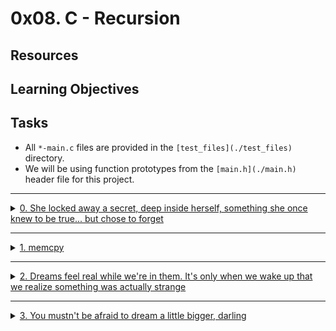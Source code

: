 # 0x08. C - Recursion

## Resources
## Learning Objectives


## Tasks
- All `*-main.c` files are provided in the `[test_files](./test_files)` directory.
- We will be using function prototypes from the `[main.h](./main.h)` header file for this project.

---

<details>
<summary><a href="0-puts_recursion.c">0. She locked away a secret, deep inside herself, something she once knew to be true... but chose to forget</a></summary>

<img src="./imgs/0-memset.png" alt="0-memset">

## Task 0

<img src="./imgs/0-puts_recursion.png" alt="puts recursion>

```c
#include "main.h"

/**
 * main - check the code
 *
 * Return: Always 0.
 */
int main(void)
{
    _puts_recursion("Puts with recursion");
    return (0);
}
```

> compiled with: `gcc -Wall -pedantic -Werror -Wextra -std=gnu89 _putchar.c 0-main.c 0-puts_recursion.c -o 0-puts_recursion`

> Output:
>```shell
> Puts with recursion 
>```

</details>

---

<details>
<summary><a href="1-memcpy.c">1. memcpy</a></summary>

## Task 1

<img src="./imgs/1-print_rev_recursion.png" alt="print in reverse with recursion">

```c
#include "main.h"

/**
 * main - check the code
 *
 * Return: Always 0.
 */
int main(void)
{
    _print_rev_recursion("\nColton Walker");
    return (0);
}
```

> Compiled with: `gcc -Wall -pedantic -Werror -Wextra -std=gnu89 _putchar.c 1-main.c 1-print_rev_recursion.c -o 1-print_rev_recursion`

> Output:
> ```shell
> reklaW notloC
>```

</details>

---

<details>
<summary><a href="2-strlen_recursion.c">2. Dreams feel real while we're in them. It's only when we wake up that we realize something was actually strange</a></summary>

## Task 2

<img src="./imgs/2-strlen_recursion.png" alt="string length with recursion">

```c
#include "main.h"
#include <stdio.h>

/**
 * main - check the code
 *
 * Return: Always 0.
 */
int main(void)
{
    int n;

    n = _strlen_recursion("Corbin Coleman");
    printf("%d\n", n);
    return (0);
}
```

> Compiled with: `gcc -Wall -pedantic -Werror -Wextra -std=gnu89 2-main.c 2-strlen_recursion.c -o 2-strlen_recursion`

> Output:
> ```shell
> 14
>```

</details>

---

<details>
<summary><a href="3-factorial.c">3. You mustn't be afraid to dream a little bigger, darling</a></summary>

## Task 3

<img src="./imgs/3-factorial.png" alt="factorial with recursion">

```c
julien@ubuntu:~/0x08. Recursion$ cat 3-main.c
#include "main.h"
#include <stdio.h>

/**
 * main - check the code
 *
 * Return: Always 0.
 */
int main(void)
{
    int r;

    r = factorial(1);
    printf("%d\n", r);
    r = factorial(5);
    printf("%d\n", r);
    r = factorial(10);
    printf("%d\n", r);
    r = factorial(-1024);
    printf("%d\n", r);
    return (0);
}
```

> Compiled with: `gcc -Wall -pedantic -Werror -Wextra -std=gnu89 3-main.c 3-factorial.c -o 3-factorial`

> Output:
> ```c
> 1
> 120
> 3628800
> -1
> ```

---
